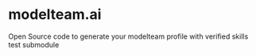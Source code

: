 # modelteam.ai
Open Source code to generate your modelteam profile with verified skills
test submodule
